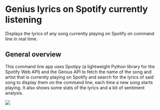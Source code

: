 # Genius lyrics on Spotify currently listening
Displays the lyrics of any song currently playing on Spotify on command line in real time.

## General overview
This command line app uses Spotipy (a lightweight Python library for the Spotify Web API) and the Genius API to fetch the name of the song and artist that is currently playing on Spotify and search for the lyrics of said song to display them on the command line, each time a new song starts playing. It also shows some stats of the lyrics and a bit of sentiment analysis.


<img src="spoti_lyrics.gif"/>